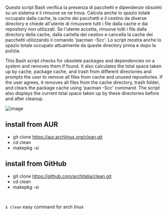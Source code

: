 Questo script Bash verifica la presenza di pacchetti e dipendenze obsoleti su un sistema e li rimuove se ne trova. Calcola anche lo spazio totale occupato dalla cache, la cache dei pacchetti e il cestino da diverse directory e chiede all'utente di rimuovere tutti i file dalla cache e dai repository non utilizzati. Se l'utente accetta, rimuove tutti i file dalla directory della cache, dalla cartella del cestino e cancella la cache dei pacchetti utilizzando il comando 'pacman -Scc'. Lo script mostra anche lo spazio totale occupato attualmente da queste directory prima e dopo la pulizia.

This Bash script checks for obsolete packages and dependencies on a system and removes them if found. It also calculates the total space taken up by cache, package cache, and trash from different directories and prompts the user to remove all files from cache and unused repositories. If the user agrees, it removes all files from the cache directory, trash folder, and clears the package cache using 'pacman -Scc' command. The script also displays the current total space taken up by these directories before and after cleanup.

![image](https://github.com/ArchItalia/site/assets/117321045/9cbf24c3-54e6-421b-a756-baab1e0bb90f)


## install from AUR
* git clone https://aur.archlinux.org/clean.git
* cd clean
* makepkg -si

## install from GitHub
* git clone https://github.com/architalia/clean.git
* cd clean
* makepkg -si

<br>

`$ clean` easy command for arch linux



